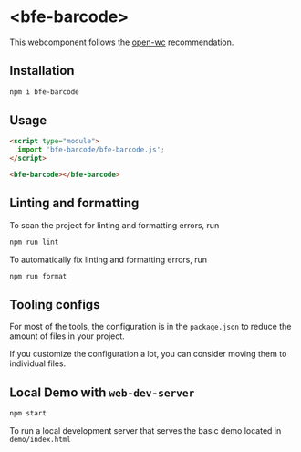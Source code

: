 # \<bfe-barcode>

This webcomponent follows the [open-wc](https://github.com/open-wc/open-wc) recommendation.

## Installation

```bash
npm i bfe-barcode
```

## Usage

```html
<script type="module">
  import 'bfe-barcode/bfe-barcode.js';
</script>

<bfe-barcode></bfe-barcode>
```

## Linting and formatting

To scan the project for linting and formatting errors, run

```bash
npm run lint
```

To automatically fix linting and formatting errors, run

```bash
npm run format
```


## Tooling configs

For most of the tools, the configuration is in the `package.json` to reduce the amount of files in your project.

If you customize the configuration a lot, you can consider moving them to individual files.

## Local Demo with `web-dev-server`

```bash
npm start
```

To run a local development server that serves the basic demo located in `demo/index.html`
